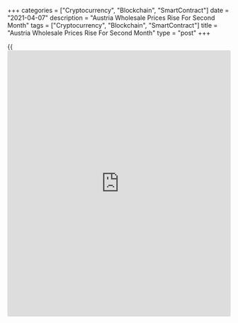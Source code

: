 +++
categories = ["Cryptocurrency", "Blockchain", "SmartContract"]
date = "2021-04-07"
description = "Austria Wholesale Prices Rise For Second Month"
tags = ["Cryptocurrency", "Blockchain", "SmartContract"]
title = "Austria Wholesale Prices Rise For Second Month"
type = "post"
+++

{{<iframe id="large-banner" src="https://www.bounty.group/#slide=22.0" width="100%" height="600" scrolling="no" style="border: 0px solid rgb(216, 221, 230); border-radius: 3px;">}}

Austria's wholesale prices rose for the second straight month in March,
data from Statistics Austria showed on Wednesday.

The wholesale price index accelerated 6.9 percent year-on-year in March,
following a 2.2 percent growth in February.

Prices for scraps and residual materials accelerated 92.5 percent
annually in March and prices for rubber and plastics grew 38.1 percent.

Prices for other mineral oil products increased 31.0 percent and those
for iron and steel rose by 28.8 percent.

On a month-on-month basis, the wholesale prices increased 1.6 percent in
March, following a 1.5 percent gain in the prior month.

For comments and feedback [contact](https://www.playgroundfx.com/contact/): editorial@rtt[news](https://www.letsplayfx.com/blog/forex-news-website/).com

[Economic News][1]

 **What parts of the world are seeing the best (and worst) economic
performances lately? Click[here][2] to check out our [Econ Scorecard][2]
and find out! See up-to-the-moment [ranking](https://www.playgroundfx.com/blog/crypto-exchange-ranking/)s for the best and worst
performers in [GDP][3], [unemployment rate][4], [inflation][2] and much
more.**

   1. www.rtt[news](https://www.letsplayfx.com/blog/forex-news-website/).com/Content/EconomicNews.aspx
   2. www.rtt[news](https://www.letsplayfx.com/blog/forex-news-website/).com/economic-scorecard/world-rank/CPI/highest-performance.aspx
   3. www.rtt[news](https://www.letsplayfx.com/blog/forex-news-website/).com/economic-scorecard/world-rank/GDP/highest-performance.aspx
   4. www.rtt[news](https://www.letsplayfx.com/blog/forex-news-website/).com/economic-scorecard/world-rank/unemployment-rate/lowest-performance.aspx
